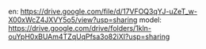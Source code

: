 en: https://drive.google.com/file/d/17VFOQ3qYJ-uZeT_w-X00xWcZ4JXVY5o5/view?usp=sharing
model: https://drive.google.com/drive/folders/1kln-ouYpH0xBUAm4TZqUqPfsa3o82iXI?usp=sharing

